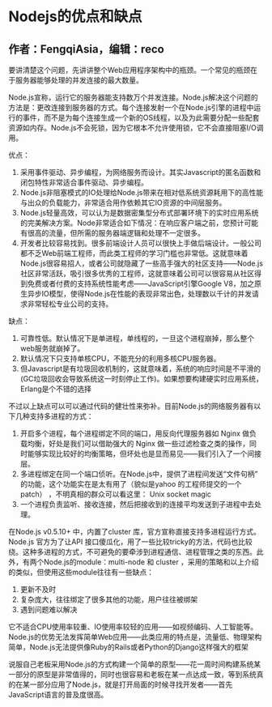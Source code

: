 # Nodejs的优点和缺点

## 作者：FengqiAsia，编辑：reco

要讲清楚这个问题，先讲讲整个Web应用程序架构中的瓶颈。一个常见的瓶颈在于服务器能够处理的并发连接的最大数量。

Node.js宣称，运行它的服务器能支持数万个并发连接。Node.js解决这个问题的方法是：更改连接到服务器的方式。每个连接发射一个在Node.js引擎的进程中运行的事件，而不是为每个连接生成一个新的OS线程，以及为此需要分配一些配套资源如内存。Node.js不会死锁，因为它根本不允许使用锁，它不会直接阻塞I/O调用。

优点：
1. 采用事件驱动、异步编程，为网络服务而设计。其实Javascript的匿名函数和闭包特性非常适合事件驱动、异步编程。
2. Node.js非阻塞模式的IO处理给Node.js带来在相对低系统资源耗用下的高性能与出众的负载能力，非常适合用作依赖其它IO资源的中间层服务。
3. Node.js轻量高效，可以认为是数据密集型分布式部署环境下的实时应用系统的完美解决方案。Node非常适合如下情况：在响应客户端之前，您预计可能有很高的流量，但所需的服务器端逻辑和处理不一定很多。
4. 开发者比较容易找到。很多前端设计人员可以很快上手做后端设计。一般公司都不乏Web前端工程师，而此类工程师的学习门槛也非常低。这就意味着Node.js很容易招人，或者公司就隐藏了一些高手强大的社区支持——Node.js社区非常活跃，吸引很多优秀的工程师，这就意味着公司可以很容易从社区得到免费或者付费的支持系统性能考虑——JavaScript引擎Google V8，加之原生异步IO模型，使得Node.js在性能的表现非常出色，处理数以千计的并发请求非常轻松专业公司的支持。

缺点：

1. 可靠性低。默认情况下是单进程，单线程的，一旦这个进程崩掉，那么整个web服务就崩掉了。
2. 默认情况下只支持单核CPU，不能充分的利用多核CPU服务器。
3. 但Javascript是有垃圾回收机制的，这就意味着，系统的响应时间是不平滑的(GC垃圾回收会导致系统这一时刻停止工作)。如果想要构建硬实时应用系统，Erlang是个不错的选择

不过以上缺点可以可以通过代码的健壮性来弥补。目前Node.js的网络服务器有以下几种支持多进程的方式：

1. 开启多个进程，每个进程绑定不同的端口，用反向代理服务器如 Nginx 做负载均衡，好处是我们可以借助强大的 Nginx 做一些过滤检查之类的操作，同时能够实现比较好的均衡策略，但坏处也是显而易见——我们引入了一个间接层。
2. 多进程绑定在同一个端口侦听。在Node.js中，提供了进程间发送“文件句柄” 的功能，这个功能实在是太有用了（貌似是yahoo 的工程师提交的一个patch） ，不明真相的群众可以看这里： Unix socket magic
3. 一个进程负责监听、接收连接，然后把接收到的连接平均发送到子进程中去处理。

在Node.js v0.5.10+ 中，内置了cluster 库，官方宣称直接支持多进程运行方式。Node.js 官方为了让API 接口傻瓜化，用了一些比较tricky的方法，代码也比较绕。这种多进程的方式，不可避免的要牵涉到进程通信、进程管理之类的东西。此外，有两个Node.js的module：multi-node 和 cluster ，采用的策略和以上介绍的类似，但使用这些module往往有一些缺点：

1. 更新不及时
2. 复杂庞大，往往绑定了很多其他的功能，用户往往被绑架
3. 遇到问题难以解决


它不适合CPU使用率较重、IO使用率较轻的应用——如视频编码、人工智能等。Node.js的优势无法发挥简单Web应用——此类应用的特点是，流量低、物理架构简单，Node.js无法提供像Ruby的Rails或者Python的Django这样强大的框架

说服自己老板采用Node.js的方式构建一个简单的原型——花一周时间构建系统某一部分的原型是非常值得的，同时也很容易和老板在某一点达成一致，等到系统真的在某一部分应用了Node.js，就是打开局面的时候寻找开发者——首先JavaScript语言的普及度很高。


